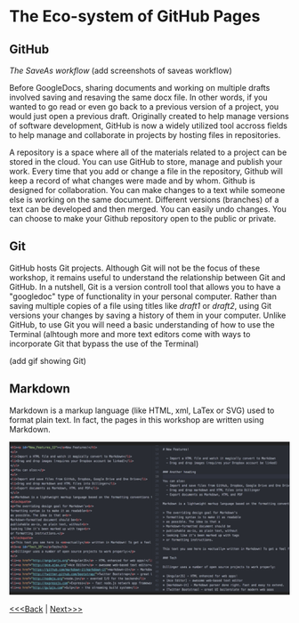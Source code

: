 # The Eco-system of GitHub Pages

## GitHub

*The SaveAs workflow* 
(add screenshots of saveas workflow)

Before GoogleDocs, sharing documents and working on multiple drafts involved saving and resaving the same docx file. In other words, if you wanted to go read or even go back to a previous version of a project, you would just open a previous draft. Originally created to help manage versions of software development, GitHub is now a widely utilized tool accross fields to help manage and collaborate in projects by hosting files in repositories.

A repository is a space where all of the materials related to a project can be stored in the cloud. You can use GitHub to store, manage and publish your work. Every time that you add or change a file in the repository, Github will keep a record of what changes were made and by whom. Github is designed for collaboration.  You can make changes to a text while someone else is working on the same document. Different versions (branches) of a text can be developed and then merged. You can easily undo changes.  You can choose to make your Github repository open to the public or private.


## Git

GitHub hosts Git projects. Although Git will not be the focus of these workshop, it remains useful to understand the relationship between Git and GitHub. In a nutshell, Git is a version controll tool that allows you to have a "googledoc" type of functionality in your personal computer. Rather than saving multiple copies of a file using titles like _draft1_ or _draft2_, using Git versions your changes by saving a history of them in your computer. Unlike GitHub, to use Git you will need a basic understanding of how to use the Terminal (alhtough more and more text editors come with ways to incorporate Git that bypass the use of the Terminal)

(add gif showing Git)


## Markdown

Markdown is a markup language (like HTML, xml, LaTex or SVG) used to format plain text. In fact, the pages in this workshop are written using Markdown.

![Markdown screenshot](static/markdown.png)
    
[<<<Back](README.md) | [Next>>>](sections/02-repo.md)